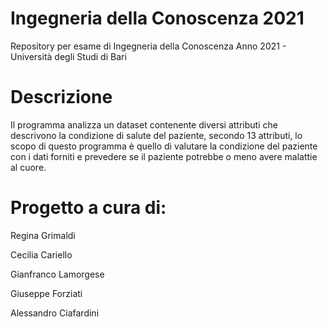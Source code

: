 # Ingegneria della Conoscenza 2021
Repository per esame di Ingegneria della Conoscenza Anno 2021 - Università degli Studi di Bari 

# Descrizione
Il programma analizza un dataset contenente diversi attributi che descrivono la condizione di salute del paziente, secondo 13 attributi, lo scopo di questo programma è quello di valutare la condizione del paziente con i dati forniti e prevedere se il paziente potrebbe o meno avere malattie al cuore.

# Progetto a cura di:

Regina Grimaldi

Cecilia Cariello

Gianfranco Lamorgese

Giuseppe Forziati

Alessandro Ciafardini
